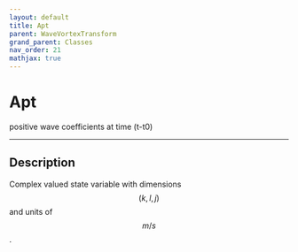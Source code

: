 ```yaml
---
layout: default
title: Apt
parent: WaveVortexTransform
grand_parent: Classes
nav_order: 21
mathjax: true
---
```


#  Apt

positive wave coefficients at time (t-t0)


---

## Description
Complex valued state variable with dimensions $$(k,l,j)$$ and units of $$m/s$$.

